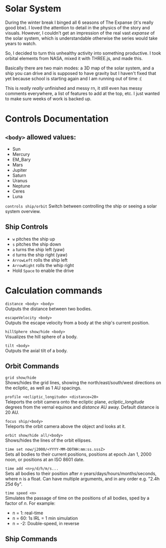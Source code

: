 # Solar System
During the winter break I binged all 6 seasons of The Expanse (it's really good btw).
I loved the attention to detail in the physics of the story and visuals.
However, I couldn't get an impression of the real vast *expanse* of the solar system, which is understandable otherwise the series would take years to watch.

So, I decided to turn this unhealthy activity into something productive.
I took orbital elements from NASA, mixed it with THREE.js, and made this.

Basically there are two main modes: a 3D map of the solar system, and a ship you can drive and is supposed to have gravity but I haven't fixed that yet because school is starting again and I am running out of time :(

This is *really really* unfinished and messy rn, it still even has messy comments everywhere, a list of features to add at the top, etc. I just wanted to make sure weeks of work is backed up.

# Controls Documentation
## `<body>` allowed values:
* Sun
* Mercury
* EM_Bary
* Mars
* Jupiter
* Saturn
* Uranus
* Neptune
* Ceres
* Luna

`controls ship/orbit`
Switch between controlling the ship or seeing a solar system overview.

## Ship Controls
* `w` pitches the ship up
* `s` pitches the ship down
* `a` turns the ship left (yaw)
* `d` turns the ship right (yaw)
* `ArrowLeft` rolls the ship left
* `ArrowRight` rolls the whip right
* Hold `Space` to enable the drive 

# Calculation commands

`distance <body> <body>`\
Outputs the distance between two bodies.

`escapeVelocity <body>`\
Outputs the escape velocity from a body at the ship's current position.

`hillSphere show/hide <body>`\
Visualizes the hill sphere of a body.

`tilt <body>`\
Outputs the axial tilt of a body.

## Orbit Commands
`grid show/hide`\
Shows/hides the grid lines, showing the north/east/south/west directions on the ecliptic, as well as 1 AU spacings.

`profile <ecliptic_longitude> <distance=20>`\
Teleports the orbit camera onto the ecliptic plane, *ecliptic_longitude* degrees from the vernal equinox and *distance* AU away. Default distance is 20 AU.

`focus ship/<body>`\
Teleports the orbit camera above the object and looks at it.

`orbit show/hide all/<body>`\
Shows/hides the lines of the orbit ellipses.

`time set now/j2000/<YYYY-MM-DDTHH:mm:ss.sssZ>`\
Sets all bodies to their current positions, positions at epoch Jan 1, 2000 noon, or positions at an ISO 8601 date.

`time add <n>y/d/h/m/s...`\
Sets all bodies to their position after *n* years/days/hours/months/seconds, where n is a float. Can have multiple arguments, and in any order e.g. "2.4h 25d 6y".

`time speed <n>`\
Simulates the passage of time on the positions of all bodies, sped by a factor of *n*. For example:
* n = 1: real-time
* n = 60: 1s IRL = 1 min simulation
* n = -2: Double-speed, in reverse

## Ship Commands
